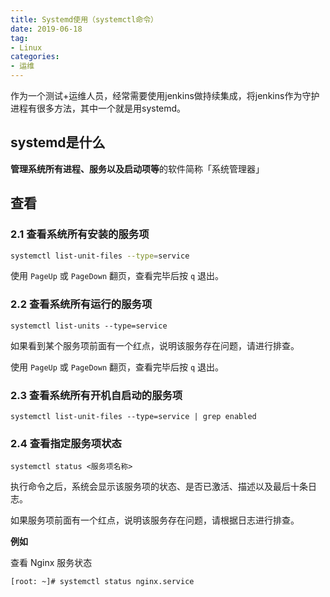 ```yaml
---
title: Systemd使用（systemctl命令）
date: 2019-06-18
tag: 
- Linux
categories:
- 运维
---
```

作为一个测试+运维人员，经常需要使用jenkins做持续集成，将jenkins作为守护进程有很多方法，其中一个就是用systemd。
<!--more-->
## systemd是什么
**管理系统所有进程、服务以及启动项等**的软件简称「系统管理器」

## 查看
### **2.1 查看系统所有安装的服务项**

```bash
systemctl list-unit-files --type=service
```
使用  `PageUp`  或  `PageDown`  翻页，查看完毕后按  `q`  退出。

### **2.2 查看系统所有运行的服务项**

```text
systemctl list-units --type=service
```

如果看到某个服务项前面有一个红点，说明该服务存在问题，请进行排查。

使用  `PageUp`  或  `PageDown`  翻页，查看完毕后按  `q`  退出。

### **2.3 查看系统所有开机自启动的服务项**

```text
systemctl list-unit-files --type=service | grep enabled
```

### **2.4 查看指定服务项状态**

```text
systemctl status <服务项名称>
```

执行命令之后，系统会显示该服务项的状态、是否已激活、描述以及最后十条日志。

如果服务项前面有一个红点，说明该服务存在问题，请根据日志进行排查。

**例如**

查看 Nginx 服务状态

```text
[root: ~]# systemctl status nginx.service
```
<!--stackedit_data:
eyJoaXN0b3J5IjpbLTEyODY1NjYxODcsNjcwMzc0NTEwXX0=
-->